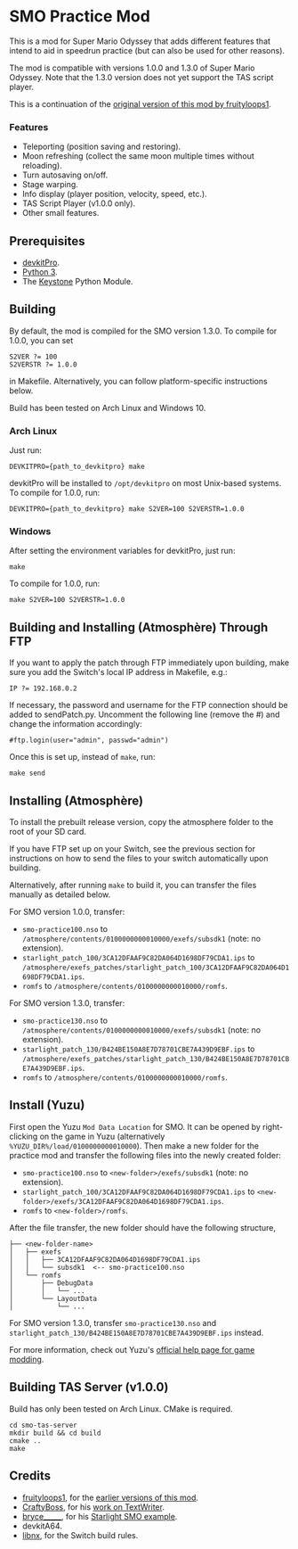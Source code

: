 # SMO Practice Mod

This is a mod for Super Mario Odyssey that adds different features that intend to aid in speedrun practice (but can also be used for other reasons).

The mod is compatible with versions 1.0.0 and 1.3.0 of Super Mario Odyssey. Note that the 1.3.0 version does not yet support the TAS script player.

This is a continuation of the [original version of this mod by fruityloops1](https://github.com/fruityloops1/smo-practice).

### Features

- Teleporting (position saving and restoring).
- Moon refreshing (collect the same moon multiple times without reloading).
- Turn autosaving on/off.
- Stage warping.
- Info display (player position, velocity, speed, etc.).
- TAS Script Player (v1.0.0 only).
- Other small features.

## Prerequisites

- [devkitPro](https://devkitpro.org/).
- [Python 3](https://www.python.org/).
- The [Keystone](https://www.keystone-engine.org/) Python Module.

## Building

By default, the mod is compiled for the SMO version 1.3.0. To compile for 1.0.0, you can set
```
S2VER ?= 100
S2VERSTR ?= 1.0.0
```
in Makefile. Alternatively, you can follow platform-specific instructions below.

Build has been tested on Arch Linux and Windows 10.

### Arch Linux

Just run:

```
DEVKITPRO={path_to_devkitpro} make
```

devkitPro will be installed to `/opt/devkitpro` on most Unix-based systems. To compile for 1.0.0, run:

```
DEVKITPRO={path_to_devkitpro} make S2VER=100 S2VERSTR=1.0.0
```

### Windows

After setting the environment variables for devkitPro, just run:

```
make
```

To compile for 1.0.0, run:

```
make S2VER=100 S2VERSTR=1.0.0
```

## Building and Installing (Atmosphère) Through FTP

If you want to apply the patch through FTP immediately upon building, make sure you add the Switch's local IP address in Makefile, e.g.:

```
IP ?= 192.168.0.2
```

If necessary, the password and username for the FTP connection should be added to sendPatch.py. Uncomment the following line (remove the #) and change the information accordingly:

```
#ftp.login(user="admin", passwd="admin")
```

Once this is set up, instead of `make`, run:

```
make send
```

## Installing (Atmosphère)

To install the prebuilt release version, copy the atmosphere folder to the root of your SD card.

If you have FTP set up on your Switch, see the previous section for instructions on how to send the files to your switch automatically upon building.

Alternatively, after running `make` to build it, you can transfer the files manually as detailed below.

For SMO version 1.0.0, transfer:

- `smo-practice100.nso` to `/atmosphere/contents/0100000000010000/exefs/subsdk1` (note: no extension).
- `starlight_patch_100/3CA12DFAAF9C82DA064D1698DF79CDA1.ips` to `/atmosphere/exefs_patches/starlight_patch_100/3CA12DFAAF9C82DA064D1698DF79CDA1.ips`.
- `romfs` to `/atmosphere/contents/0100000000010000/romfs`.

For SMO version 1.3.0, transfer:

- `smo-practice130.nso` to `/atmosphere/contents/0100000000010000/exefs/subsdk1` (note: no extension).
- `starlight_patch_130/B424BE150A8E7D78701CBE7A439D9EBF.ips` to `/atmosphere/exefs_patches/starlight_patch_130/B424BE150A8E7D78701CBE7A439D9EBF.ips`.
- `romfs` to `/atmosphere/contents/0100000000010000/romfs`.

## Install (Yuzu)

First open the Yuzu `Mod Data Location` for SMO. It can be opened by right-clicking on the game in Yuzu (alternatively `%YUZU_DIR%/load/0100000000010000`). Then make a new folder for the practice mod and transfer the following files into the newly created folder:
- `smo-practice100.nso` to `<new-folder>/exefs/subsdk1` (note: no extension).
- `starlight_patch_100/3CA12DFAAF9C82DA064D1698DF79CDA1.ips` to `<new-folder>/exefs/3CA12DFAAF9C82DA064D1698DF79CDA1.ips`.
- `romfs` to `<new-folder>/romfs`.

After the file transfer, the new folder should have the following structure,

```
├── <new-folder-name>
│   ├── exefs
│   │   ├── 3CA12DFAAF9C82DA064D1698DF79CDA1.ips
│   │   └── subsdk1  <-- smo-practice100.nso
│   └── romfs
│       ├── DebugData
│       │   └── ...
│       └── LayoutData
│           └── ...
```

For SMO version 1.3.0, transfer `smo-practice130.nso` and `starlight_patch_130/B424BE150A8E7D78701CBE7A439D9EBF.ips` instead.

For more information, check out Yuzu's [official help page for game modding](https://yuzu-emu.org/help/feature/game-modding/).

## Building TAS Server (v1.0.0)

Build has only been tested on Arch Linux. CMake is required.

```
cd smo-tas-server
mkdir build && cd build
cmake ..
make
```

## Credits
- [fruityloops1](https://github.com/fruityloops1), for the [earlier versions of this mod](https://github.com/fruityloops1/smo-practice).
- [CraftyBoss](https://github.com/CraftyBoss), for his [work on TextWriter](https://github.com/CraftyBoss/Starlight-SMO-LayoutEditing).
- [bryce_____](https://github.com/brycewithfiveunderscores), for his [Starlight SMO example](https://github.com/brycewithfiveunderscores/Starlight-SMO-Example).
- devkitA64.
- [libnx](https://github.com/switchbrew/libnx), for the Switch build rules.